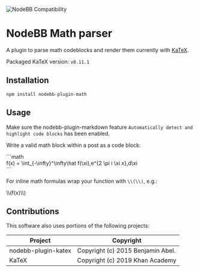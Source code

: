 ![NodeBB Compatibility](https://packages.nodebb.org/api/v1/plugins/nodebb-plugin-math/compatibility.png)

# NodeBB Math parser

A plugin to parse math codeblocks and render them currently with [KaTeX](https://github.com/KaTeX/KaTeX).

Packaged KaTeX version: `v0.11.1`

## Installation 

`npm install nodebb-plugin-math`

## Usage

Make sure the nodebb-plugin-markdown feature `Automatically detect and highlight code blocks` has been enabled.

Write a valid math block within a post as a code block:

\`\`\`math  
f(x) = \int_{-\infty}^\infty\hat f(\xi)\,e^{2 \pi i \xi x}\,d\xi  
\`\`\`

For inline math formulas wrap your function with `\\(\\)`, e.g.:

\\\\(f(x)\\\\)

## Contributions

This software also uses portions of the following projects:

| Project             | Copyright                          |
| ------------------- | ---------------------------------- |
| nodebb-plugin-katex | Copyright (c) 2015 Benjamin Abel.  |
| KaTeX               | Copyright (c) 2019 Khan Academy    |
